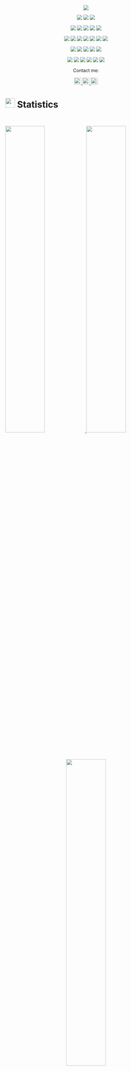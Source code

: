 <p align="center">
  <a href="https://github.com/DenverCoder1/readme-typing-svg"><img src="https://readme-typing-svg.herokuapp.com?lines=Hi,+I'm+Tuan.;I+love+Reactjs;I+love+learning.;I+love+spreading+knowledge.;&center=true&width=500&height=50"></a>
</p>

<p>
<div align="center" target="_blank">
  <img src="https://img.shields.io/twitter/follow/LeonardTorrin?style=social">
  <img src="https://img.shields.io/github/followers/torrinworx?style=social">
  <a href="https://www.youtube.com/c/ThisCozyStudio" target="_blank">
    <img src="https://img.shields.io/youtube/channel/subscribers/UCARiKfuoSghM6DeieqWylYQ?style=social">	
  </a>
</div>
</p>

<p>
<div align="center">
  <img src="https://img.shields.io/badge/Python-3670A0?style=for-the-badge&logo=python&logoColor=ffdd54">
  <img src="https://img.shields.io/badge/Go-00AED8.svg?style=for-the-badge&logo=go&logoColor=white">
  <img src="https://img.shields.io/badge/JavaScript-000000.svg?style=for-the-badge&logo=javascript&logoColor=F7E017">
  <img src="https://img.shields.io/badge/HTML5-F26624.svg?style=for-the-badge&logo=html5&logoColor=white">
  <img src="https://img.shields.io/badge/CSS-2465F1.svg?style=for-the-badge&logo=CSS3&logoColor=white">
</div>
</p>

<p>
<div align="center">
  <img src="https://img.shields.io/badge/ThreeJS-black?style=for-the-badge&logo=three.js&logoColor=white">
  <img src="https://img.shields.io/badge/FastAPI-005571?style=for-the-badge&logo=fastapi&logoColor=white">
    <img src="https://img.shields.io/badge/Vue-005571?style=for-the-badge&logo=vue.js&logoColor=white">
  <img src="https://img.shields.io/badge/Django-%23092E20.svg?style=for-the-badge&logo=django&logoColor=white">
  <img src="https://img.shields.io/badge/GitHub-%23121011.svg?style=for-the-badge&logo=github&logoColor=white">
  <img src="https://img.shields.io/badge/Git-%23F05033.svg?style=for-the-badge&logo=git&logoColor=white">
  <img src="https://img.shields.io/badge/AWS-%23181717.svg?style=for-the-badge&logo=amazonaws&logoColor=white">	
</div>
</p>

<p>
<div align="center">
  <img src="https://img.shields.io/badge/Blender-%23F5792A.svg?style=for-the-badge&logo=blender&logoColor=white">
  <img src="https://img.shields.io/badge/Pycharm-5C2D91.svg?style=for-the-badge&logo=pycharm&logoColor=white">
  <img src="https://img.shields.io/badge/Visual%20Studio%20Code-0078d7.svg?style=for-the-badge&logo=visual-studio-code&logoColor=white">
  <img src="https://img.shields.io/badge/-Stackoverflow-FE7A16?style=for-the-badge&logo=stack-overflow&logoColor=white">
  <img src="https://img.shields.io/badge/StackExchange-%23ffffff.svg?style=for-the-badge&logo=StackExchange&logoColor=white">
</div>
</p>

<p>
<div align="center">
  <img src="https://img.shields.io/badge/Adobe%20Lightroom-31A8FF.svg?style=for-the-badge&logo=Adobe%20Lightroom&logoColor=white">
  <img src="https://img.shields.io/badge/adobephotoshop-%2331A8FF.svg?style=for-the-badge&logo=adobephotoshop&logoColor=white">
  <img src="https://img.shields.io/badge/Postman-FF6C37?style=for-the-badge&logo=postman&logoColor=white">
  <img src="https://img.shields.io/badge/Trello-%23026AA7.svg?style=for-the-badge&logo=Trello&logoColor=white">
  <img src="https://img.shields.io/badge/Jira-2684FF.svg?style=for-the-badge&logo=Jira&logoColor=white">
  <img src="https://img.shields.io/badge/Notion-%23000000.svg?style=for-the-badge&logo=notion&logoColor=white">
</div>
</p>

<p align="center">Contact me:</p>
<p>
<div align="center">
	<a href="https://discord.com/users/605010128521003008" rel="nofollow">
	 	<img alt="Torrin Leonard's Discord" width="22px" src="https://raw.githubusercontent.com/peterthehan/peterthehan/master/assets/discord.svg" style="max-width: 100%;">
	</a>
	<a href="https://twitter.com/LeonardTorrin" rel="nofollow">
  		<img alt="Torrin Leonard's Twitter" width="22px" src="https://raw.githubusercontent.com/peterthehan/peterthehan/master/assets/twitter.svg" style="max-width: 100%;">
	</a>
	<a href="https://www.linkedin.com/in/torrin-leonard-8343a1154/" rel="nofollow">
  		<img alt="Torrin Leonard's LinkedIn" width="22px" src="https://raw.githubusercontent.com/peterthehan/peterthehan/master/assets/linkedin.svg" style="max-width: 100%;">
	</a>
</div>
</p>

# <img src="https://media4.giphy.com/media/MIGbtLZoVjbl0bYbAd/giphy.gif?cid=ecf05e472t2h0i8d7dcjaoau9iqtchhr899hxmpxzzgc7lyw&rid=giphy.gif" width="30"> Statistics

<br/>
<p align="left">
  <a href="http://torrinleonard.com/">
    <img width="49.5%" src="https://github-readme-stats.vercel.app/api?username=torrinworx&show_icons=true&include_all_commits=true&theme=radical&hide_border=true">
    <img width="49.5%" src="https://github-readme-streak-stats.herokuapp.com/?user=torrinworx&theme=radical&hide_border=true">		  
  </a>
</p>
<br>

<!-- [![Torrin's Activity Graph](https://activity-graph.herokuapp.com/graph?username=torrinworx&custom_title=Torrin's%20Contribution%20Graph&theme=radical&bg_color=282828&hide_border=true&line=d1a01f&point=c58545)](http://torrinleonard.com/) -->

<p align="center">
  <a href="http://torrinleonard.com/">
    <img width="49.5%" src="https://github-readme-stats.vercel.app/api/top-langs/?username=torrinworx&theme=radical&bg_color=282828&hide_border=true&include_all_commits=true&count_private=true&layout=compact">
  </a>
</p>

<p align="center"><img src="https://profile-counter.glitch.me/{torrinworx}/count.svg"></p>

## <img src="https://media1.giphy.com/media/Q8PQ1KuarrYucCMVTJ/giphy.gif?cid=ecf05e47odgm8bs8cmb8cf1ijmfzqaeeu9fzmx6nbcv06ky2&rid=giphy.gif" width="30"> Current Projects
<ul>			
	<li><i><a href="https://github.com/torrinworx/Cozy-Auto-Texture">Cozy Auto Texture</a></i>:<ul><li>A Blender add-on that integrates the Stable Diffusion AI image generation model directly within Blender to make AI generated tiled textures available to everyone. (Under construction)</li></ul></li>
	<li><i><a href="https://github.com/torrinworx/Blend_My_NFTs">Blend_My_NFTs</a></i>:<ul><li>A Blender add-on that makes creating a 3D NFT collection easy! Generate thousands of 3D models, animations, or images with this simple add-on. (Released)</li></ul></li>
	<li><i><a href="https://www.thiscozystudio.com/">ThisCozyStudio.com (SAS)</a></i>:<ul><li>A website that enables easy cloud rendering and NFT minting and storage from the web or withing Blender using our Cozy API. (Yet to be released)</li></ul></li>
	<li><i>A possible standard system for implementing AI models into Blender and other 3D model software. Just a thought.</i></li>
</ul>

## <img src="https://user-images.githubusercontent.com/82110564/189553856-2e7f8f30-80b4-484f-bfaa-9e5eb10f24e5.gif" width="30">About Me

As a passionate software developer and project manager, I have honed a diverse set of skills through various projects and experiences. My journey as a developer began with a desire to create a universal scientific calculator using Python, with the goal of traversing the formulas of various fields of science, such as Physics, Chemistry, and Mathematics. This led me to learn Python and eventually enroll in a Physics and Astronomy program at the University of Waterloo.

I began my professional career as an Automation, Accessibility, and QA Software Tester at League through my family's company worX4you Inc., where I gained valuable experience in web development, software testing, and accessibility through my WCAG certification. I also learned Node.js and the TestCafe module, which allowed me to run automated software tests in TypeScript for League and President's Choice web and mobile applications.

My passion for 3D graphics and animation led me to learn the Blender Python API and create the industry-standard open-source Blender add-ons "Blend_My_NFTs" and "Cozy Auto Texture". Through my work on these add-ons, I gained experience in creating a UI system for users to interact with, as well as documenting its functionality in an organized readme file. I also created and uploaded several YouTube tutorials on how to use the software, and helped engage with members of our growing Discord and YouTube community. Our YouTube channel has just surpassed 200,000 views and is just under 3,000 subscribers, while our Discord server sits just below 3,000 members.

As CEO, Co-Founder, and lead software engineer of This Cozy Studio Inc, I have played a key role in the company's growth and development. I have developed customized versions of "Blend_My_NFTs" to cater to the specific needs of our clients, and have played a significant role in the asset generation of multiple NFT collections. I have also researched and developed methods to create cloud rendering, storage, and NFT minting platforms that would enable 3D graphical artists to launch their own 3D NFT collections with ease.

In addition to my technical responsibilities, I have also managed my team at This Cozy Studio. I have successfully managed finances and client relations, as well as multiple complex projects that combine development, 3D graphical design, and teamwork skills. My diverse set of skills, including technical abilities, software development, leadership, and management, make me a highly valuable asset to any organization or startup.
